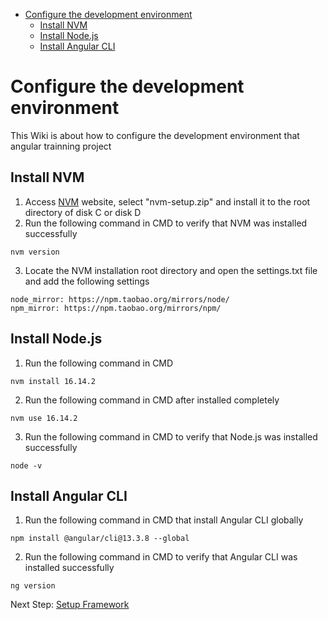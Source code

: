 - [Configure the development environment](#configure-the-development-environment)
  - [Install NVM](#install-nvm)
  - [Install Node.js](#install-nodejs)
  - [Install Angular CLI](#install-angular-cli)

# Configure the development environment
This Wiki is about how to configure the development environment that angular trainning project

## Install NVM
1. Access [NVM](https://github.com/coreybutler/nvm-windows/releases) website, select "nvm-setup.zip" and install it to the root directory of disk C or disk D
2. Run the following command in CMD to verify that NVM was installed successfully
```
nvm version
```
3. Locate the NVM installation root directory and open the settings.txt file and add the following settings
```
node_mirror: https://npm.taobao.org/mirrors/node/
npm_mirror: https://npm.taobao.org/mirrors/npm/
```

## Install Node.js
1. Run the following command in CMD
```
nvm install 16.14.2
```
2. Run the following command in CMD after installed completely
```
nvm use 16.14.2
```
3. Run the following command in CMD to verify that Node.js was installed successfully
```
node -v
```

## Install Angular CLI
1. Run the following command in CMD that install Angular CLI globally
```
npm install @angular/cli@13.3.8 --global
```
2. Run the following command in CMD to verify that Angular CLI was installed successfully
```
ng version
```

Next Step: [Setup Framework](./1.setup-framework.md)

